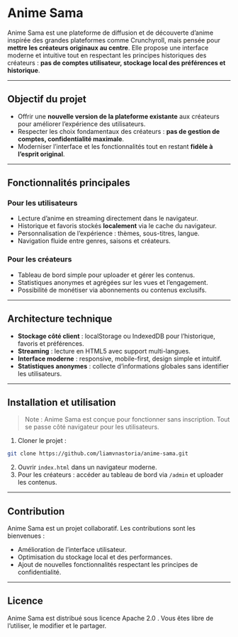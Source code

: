 # Anime Sama

Anime Sama est une plateforme de diffusion et de découverte d’anime inspirée des grandes plateformes comme Crunchyroll, mais pensée pour **mettre les créateurs originaux au centre**. Elle propose une interface moderne et intuitive tout en respectant les principes historiques des créateurs : **pas de comptes utilisateur, stockage local des préférences et historique**.

---

## Objectif du projet

* Offrir une **nouvelle version de la plateforme existante** aux créateurs pour améliorer l’expérience des utilisateurs.
* Respecter les choix fondamentaux des créateurs : **pas de gestion de comptes, confidentialité maximale**.
* Moderniser l’interface et les fonctionnalités tout en restant **fidèle à l’esprit original**.

---

## Fonctionnalités principales

### Pour les utilisateurs

* Lecture d’anime en streaming directement dans le navigateur.
* Historique et favoris stockés **localement** via le cache du navigateur.
* Personnalisation de l’expérience : thèmes, sous-titres, langue.
* Navigation fluide entre genres, saisons et créateurs.

### Pour les créateurs

* Tableau de bord simple pour uploader et gérer les contenus.
* Statistiques anonymes et agrégées sur les vues et l’engagement.
* Possibilité de monétiser via abonnements ou contenus exclusifs.

---

## Architecture technique

* **Stockage côté client** : localStorage ou IndexedDB pour l’historique, favoris et préférences.
* **Streaming** : lecture en HTML5 avec support multi-langues.
* **Interface moderne** : responsive, mobile-first, design simple et intuitif.
* **Statistiques anonymes** : collecte d’informations globales sans identifier les utilisateurs.

---

## Installation et utilisation

> Note : Anime Sama est conçue pour fonctionner sans inscription. Tout se passe côté navigateur pour les utilisateurs.

1. Cloner le projet :

```bash
git clone https://github.com/liamvnastoria/anime-sama.git
```

2. Ouvrir `index.html` dans un navigateur moderne.
3. Pour les créateurs : accéder au tableau de bord via `/admin` et uploader les contenus.

---

## Contribution

Anime Sama est un projet collaboratif. Les contributions sont les bienvenues :

* Amélioration de l’interface utilisateur.
* Optimisation du stockage local et des performances.
* Ajout de nouvelles fonctionnalités respectant les principes de confidentialité.

---

## Licence

Anime Sama est distribué sous licence Apache 2.0 . Vous êtes libre de l’utiliser, le modifier et le partager.
